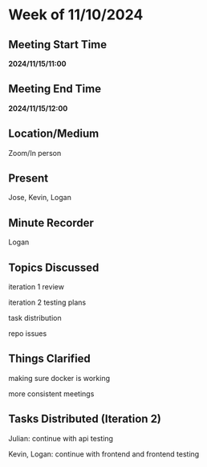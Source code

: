 # Week of 11/10/2024

## Meeting Start Time

 **2024/11/15/11:00**

## Meeting End Time

**2024/11/15/12:00**

## Location/Medium

Zoom/In person

## Present

Jose, Kevin, Logan

## Minute Recorder

Logan

## Topics Discussed

iteration 1 review

iteration 2 testing plans

task distribution

repo issues

## Things Clarified

making sure docker is working

more consistent meetings

## Tasks Distributed (Iteration 2)

Julian: continue with api testing

Kevin, Logan: continue with frontend and frontend testing